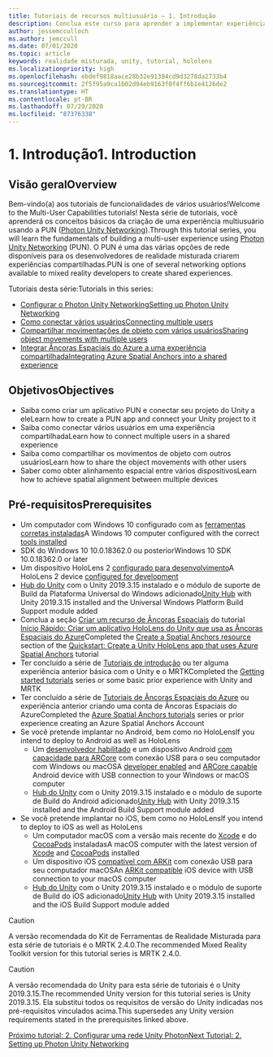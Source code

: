 ```yaml
---
title: Tutoriais de recursos multiusuário – 1. Introdução
description: Conclua este curso para aprender a implementar experiências compartilhadas de vários usuários em um aplicativo do HoloLens 2.
author: jessemcculloch
ms.author: jemccull
ms.date: 07/01/2020
ms.topic: article
keywords: realidade misturada, unity, tutorial, hololens
ms.localizationpriority: high
ms.openlocfilehash: ebdef9818aace28b32e91384cd9d3278da2733b4
ms.sourcegitcommit: 2f5f95a9ca1b02d94eb9163f0f4ff6b1e4126de2
ms.translationtype: HT
ms.contentlocale: pt-BR
ms.lasthandoff: 07/29/2020
ms.locfileid: "87376338"
---
```

# <a name="1-introduction"></a><span data-ttu-id="658c3-105">1. Introdução</span><span class="sxs-lookup"><span data-stu-id="658c3-105">1. Introduction</span></span>

## <a name="overview"></a><span data-ttu-id="658c3-106">Visão geral</span><span class="sxs-lookup"><span data-stu-id="658c3-106">Overview</span></span>

<span data-ttu-id="658c3-107">Bem-vindo(a) aos tutoriais de funcionalidades de vários usuários!</span><span class="sxs-lookup"><span data-stu-id="658c3-107">Welcome to the Multi-User Capabilities tutorials!</span></span> <span data-ttu-id="658c3-108">Nesta série de tutoriais, você aprenderá os conceitos básicos da criação de uma experiência multiusuário usando a PUN (<a href="https://www.photonengine.com/PUN" target="_blank">Photon Unity Networking</a>).</span><span class="sxs-lookup"><span data-stu-id="658c3-108">Through this tutorial series, you will learn the fundamentals of building a multi-user experience using <a href="https://www.photonengine.com/PUN" target="_blank">Photon Unity Networking</a> (PUN).</span></span> <span data-ttu-id="658c3-109">O PUN é uma das várias opções de rede disponíveis para os desenvolvedores de realidade misturada criarem experiências compartilhadas.</span><span class="sxs-lookup"><span data-stu-id="658c3-109">PUN is one of several networking options available to mixed reality developers to create shared experiences.</span></span>

<span data-ttu-id="658c3-110">Tutoriais desta série:</span><span class="sxs-lookup"><span data-stu-id="658c3-110">Tutorials in this series:</span></span>

* [<span data-ttu-id="658c3-111">Configurar o Photon Unity Networking</span><span class="sxs-lookup"><span data-stu-id="658c3-111">Setting up Photon Unity Networking</span></span>](mr-learning-sharing-02.md)
* [<span data-ttu-id="658c3-112">Como conectar vários usuários</span><span class="sxs-lookup"><span data-stu-id="658c3-112">Connecting multiple users</span></span>](mr-learning-sharing-03.md)
* [<span data-ttu-id="658c3-113">Compartilhar movimentações de objeto com vários usuários</span><span class="sxs-lookup"><span data-stu-id="658c3-113">Sharing object movements with multiple users</span></span>](mr-learning-sharing-04.md)
* [<span data-ttu-id="658c3-114">Integrar Âncoras Espaciais do Azure a uma experiência compartilhada</span><span class="sxs-lookup"><span data-stu-id="658c3-114">Integrating Azure Spatial Anchors into a shared experience</span></span>](mr-learning-sharing-05.md)

## <a name="objectives"></a><span data-ttu-id="658c3-115">Objetivos</span><span class="sxs-lookup"><span data-stu-id="658c3-115">Objectives</span></span>

* <span data-ttu-id="658c3-116">Saiba como criar um aplicativo PUN e conectar seu projeto do Unity a ele</span><span class="sxs-lookup"><span data-stu-id="658c3-116">Learn how to create a PUN app and connect your Unity project to it</span></span>
* <span data-ttu-id="658c3-117">Saiba como conectar vários usuários em uma experiência compartilhada</span><span class="sxs-lookup"><span data-stu-id="658c3-117">Learn how to connect multiple users in a shared experience</span></span>
* <span data-ttu-id="658c3-118">Saiba como compartilhar os movimentos de objeto com outros usuários</span><span class="sxs-lookup"><span data-stu-id="658c3-118">Learn how to share the object movements with other users</span></span>
* <span data-ttu-id="658c3-119">Saber como obter alinhamento espacial entre vários dispositivos</span><span class="sxs-lookup"><span data-stu-id="658c3-119">Learn how to achieve spatial alignment between multiple devices</span></span>

## <a name="prerequisites"></a><span data-ttu-id="658c3-120">Pré-requisitos</span><span class="sxs-lookup"><span data-stu-id="658c3-120">Prerequisites</span></span>

* <span data-ttu-id="658c3-121">Um computador com Windows 10 configurado com as [ferramentas corretas instaladas](install-the-tools.md)</span><span class="sxs-lookup"><span data-stu-id="658c3-121">A Windows 10 computer configured with the correct [tools installed](install-the-tools.md)</span></span>
* <span data-ttu-id="658c3-122">SDK do Windows 10 10.0.18362.0 ou posterior</span><span class="sxs-lookup"><span data-stu-id="658c3-122">Windows 10 SDK 10.0.18362.0 or later</span></span>
* <span data-ttu-id="658c3-123">Um dispositivo HoloLens 2 [configurado para desenvolvimento](using-visual-studio.md#enabling-developer-mode)</span><span class="sxs-lookup"><span data-stu-id="658c3-123">A HoloLens 2 device [configured for development](using-visual-studio.md#enabling-developer-mode)</span></span>
* <span data-ttu-id="658c3-124"><a href="https://docs.unity3d.com/Manual/GettingStartedInstallingHub.html" target="_blank">Hub do Unity</a> com o Unity 2019.3.15 instalado e o módulo de suporte de Build da Plataforma Universal do Windows adicionado</span><span class="sxs-lookup"><span data-stu-id="658c3-124"><a href="https://docs.unity3d.com/Manual/GettingStartedInstallingHub.html" target="_blank">Unity Hub</a> with Unity 2019.3.15 installed and the Universal Windows Platform Build Support module added</span></span>
* <span data-ttu-id="658c3-125">Conclua a seção [Criar um recurso de Âncoras Espaciais](https://docs.microsoft.com/azure/spatial-anchors/quickstarts/get-started-unity-hololens#create-a-spatial-anchors-resource) do tutorial [Início Rápido: Criar um aplicativo HoloLens do Unity que usa as Âncoras Espaciais do Azure](https://docs.microsoft.com/azure/spatial-anchors/quickstarts/get-started-unity-hololens)</span><span class="sxs-lookup"><span data-stu-id="658c3-125">Completed the [Create a Spatial Anchors resource](https://docs.microsoft.com/azure/spatial-anchors/quickstarts/get-started-unity-hololens#create-a-spatial-anchors-resource) section of the [Quickstart: Create a Unity HoloLens app that uses Azure Spatial Anchors](https://docs.microsoft.com/azure/spatial-anchors/quickstarts/get-started-unity-hololens) tutorial</span></span>
* <span data-ttu-id="658c3-126">Ter concluído a série de [Tutoriais de introdução](mr-learning-base-01.md) ou ter alguma experiência anterior básica com o Unity e o MRTK</span><span class="sxs-lookup"><span data-stu-id="658c3-126">Completed the [Getting started tutorials](mr-learning-base-01.md) series or some basic prior experience with Unity and MRTK</span></span>
* <span data-ttu-id="658c3-127">Ter concluído a série de [Tutoriais de Âncoras Espaciais do Azure](mr-learning-asa-01.md) ou experiência anterior criando uma conta de Âncoras Espaciais do Azure</span><span class="sxs-lookup"><span data-stu-id="658c3-127">Completed the [Azure Spatial Anchors tutorials](mr-learning-asa-01.md) series or prior experience creating an Azure Spatial Anchors Account</span></span>
* <span data-ttu-id="658c3-128">Se você pretende implantar no Android, bem como no HoloLens</span><span class="sxs-lookup"><span data-stu-id="658c3-128">If you intend to deploy to Android as well as HoloLens</span></span>
  * <span data-ttu-id="658c3-129">Um <a href="https://developer.android.com/studio/debug/dev-options" target="_blank">desenvolvedor habilitado</a> e um dispositivo Android <a href="https://developers.google.com/ar/discover/supported-devices" target="_blank">com capacidade para ARCore</a> com conexão USB para o seu computador com Windows ou macOS</span><span class="sxs-lookup"><span data-stu-id="658c3-129">A <a href="https://developer.android.com/studio/debug/dev-options" target="_blank">developer enabled</a> and <a href="https://developers.google.com/ar/discover/supported-devices" target="_blank">ARCore capable</a> Android device with USB connection to your Windows or macOS computer</span></span>
  * <span data-ttu-id="658c3-130"><a href="https://docs.unity3d.com/Manual/GettingStartedInstallingHub.html" target="_blank">Hub do Unity</a> com o Unity 2019.3.15 instalado e o módulo de suporte de Build do Android adicionado</span><span class="sxs-lookup"><span data-stu-id="658c3-130"><a href="https://docs.unity3d.com/Manual/GettingStartedInstallingHub.html" target="_blank">Unity Hub</a> with Unity 2019.3.15 installed and the Android Build Support module added</span></span>
* <span data-ttu-id="658c3-131">Se você pretende implantar no iOS, bem como no HoloLens</span><span class="sxs-lookup"><span data-stu-id="658c3-131">If you intend to deploy to iOS as well as HoloLens</span></span>
  * <span data-ttu-id="658c3-132">Um computador macOS com a versão mais recente do <a href="https://geo.itunes.apple.com/us/app/xcode/id497799835?mt=12" target="_blank">Xcode</a> e do <a href="https://cocoapods.org" target="_blank">CocoaPods</a> instaladas</span><span class="sxs-lookup"><span data-stu-id="658c3-132">A macOS computer with the latest version of <a href="https://geo.itunes.apple.com/us/app/xcode/id497799835?mt=12" target="_blank">Xcode</a> and <a href="https://cocoapods.org" target="_blank">CocoaPods</a> installed</span></span>
  * <span data-ttu-id="658c3-133">Um dispositivo iOS <a href="https://developer.apple.com/documentation/arkit/verifying_device_support_and_user_permission" target="_blank">compatível com ARKit</a> com conexão USB para seu computador macOS</span><span class="sxs-lookup"><span data-stu-id="658c3-133">An <a href="https://developer.apple.com/documentation/arkit/verifying_device_support_and_user_permission" target="_blank">ARKit compatible</a> iOS device with USB connection to your macOS computer</span></span>
  * <span data-ttu-id="658c3-134"><a href="https://docs.unity3d.com/Manual/GettingStartedInstallingHub.html" target="_blank">Hub do Unity</a> com o Unity 2019.3.15 instalado e o módulo de suporte de Build do iOS adicionado</span><span class="sxs-lookup"><span data-stu-id="658c3-134"><a href="https://docs.unity3d.com/Manual/GettingStartedInstallingHub.html" target="_blank">Unity Hub</a> with Unity 2019.3.15 installed and the iOS Build Support module added</span></span>

> [!CAUTION]
> <span data-ttu-id="658c3-135">A versão recomendada do Kit de Ferramentas de Realidade Misturada para esta série de tutoriais é o MRTK 2.4.0.</span><span class="sxs-lookup"><span data-stu-id="658c3-135">The recommended Mixed Reality Toolkit version for this tutorial series is MRTK 2.4.0.</span></span>

> [!CAUTION]
> <span data-ttu-id="658c3-136">A versão recomendada do Unity para esta série de tutoriais é o Unity 2019.3.15.</span><span class="sxs-lookup"><span data-stu-id="658c3-136">The recommended Unity version for this tutorial series is Unity 2019.3.15.</span></span> <span data-ttu-id="658c3-137">Ela substitui todos os requisitos de versão do Unity indicadas nos pré-requisitos vinculados acima.</span><span class="sxs-lookup"><span data-stu-id="658c3-137">This supersedes any Unity version requirements stated in the prerequisites linked above.</span></span>

[<span data-ttu-id="658c3-138">Próximo tutorial: 2. Configurar uma rede Unity Photon</span><span class="sxs-lookup"><span data-stu-id="658c3-138">Next Tutorial: 2. Setting up Photon Unity Networking</span></span>](mr-learning-sharing-02.md)

